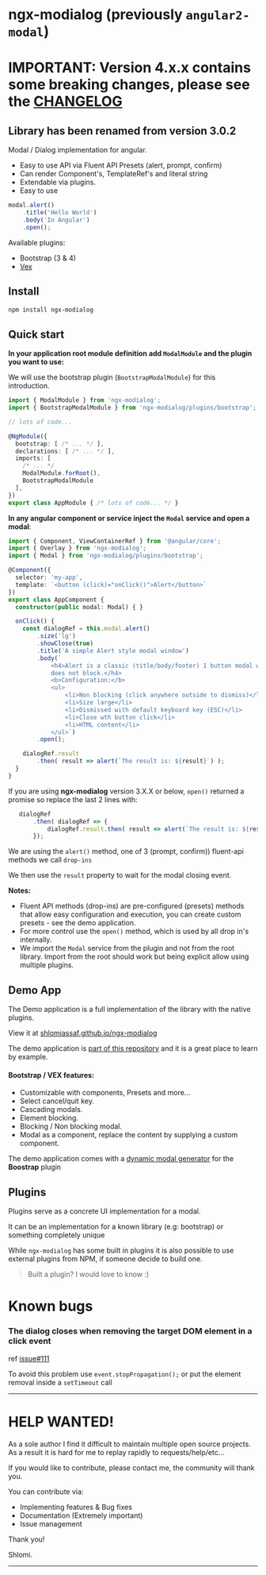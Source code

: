 # ngx-modialog (previously `angular2-modal`)

# IMPORTANT: Version 4.x.x contains some breaking changes, please see the [CHANGELOG]('./CHANGELOG.md')
## Library has been renamed from version 3.0.2


Modal / Dialog implementation for angular.

  - Easy to use API via Fluent API Presets (alert, prompt, confirm)
  - Can render Component's, TemplateRef's and literal string
  - Extendable via plugins.
  - Easy to use
```typescript
modal.alert()
    .title('Hello World')
    .body('In Angular')
    .open();
```


Available plugins: 

  - Bootstrap (3 & 4)
  - [Vex](http://github.hubspot.com/vex/docs/welcome/)

## Install
```bash
npm install ngx-modialog
```

## Quick start

**In your application root module definition add `ModalModule` and the plugin you want to use:**

We will use the bootstrap plugin (`BootstrapModalModule`) for this introduction.

```typescript
import { ModalModule } from 'ngx-modialog';
import { BootstrapModalModule } from 'ngx-modialog/plugins/bootstrap';

// lots of code...

@NgModule({
  bootstrap: [ /* ... */ ],
  declarations: [ /* ... */ ],
  imports: [
    /* ... */
    ModalModule.forRoot(),
    BootstrapModalModule
  ],
})
export class AppModule { /* lots of code... */ }
```

**In any angular component or service inject the `Modal` service and open a modal**:


```typescript
import { Component, ViewContainerRef } from '@angular/core';
import { Overlay } from 'ngx-modialog';
import { Modal } from 'ngx-modialog/plugins/bootstrap';

@Component({
  selector: 'my-app',
  template: `<button (click)="onClick()">Alert</button>`
})
export class AppComponent {
  constructor(public modal: Modal) { }

  onClick() {
    const dialogRef = this.modal.alert()
        .size('lg')
        .showClose(true)
        .title('A simple Alert style modal window')
        .body(`
            <h4>Alert is a classic (title/body/footer) 1 button modal window that 
            does not block.</h4>
            <b>Configuration:</b>
            <ul>
                <li>Non blocking (click anywhere outside to dismiss)</li>
                <li>Size large</li>
                <li>Dismissed with default keyboard key (ESC)</li>
                <li>Close wth button click</li>
                <li>HTML content</li>
            </ul>`)
        .open();

    dialogRef.result
        .then( result => alert(`The result is: ${result}`) );
  }
}
```

If you are using **ngx-modialog** version 3.X.X or below, `open()` returned a promise so replace the last 2 lines with:
```typescript
   dialogRef
       .then( dialogRef => {
           dialogRef.result.then( result => alert(`The result is: ${result}`);
       });
```

We are using the `alert()` method, one of 3 (prompt, confirm)) fluent-api methods we call `drop-ins`

We then use the `result` property to wait for the modal closing event.

**Notes:**
  - Fluent API methods (drop-ins) are pre-configured (presets) methods that allow easy configuration and execution, you can create custom presets - see the demo application.
  - For more control use the `open()` method, which is used by all drop in's internally.
  - We import the `Modal` service from the plugin and not from the root library.
  Import from the root should work but being explicit allow using multiple plugins.

## Demo App
The Demo application is a full implementation of the library with the native plugins.

View it at [shlomiassaf.github.io/ngx-modialog](http://shlomiassaf.github.io/ngx-modialog/)

The demo application is [part of this repository](https://github.com/shlomiassaf/ngx-modialog/tree/master/src/demo/app) and it is a great place to learn by example.

#### Bootstrap / VEX features:
  - Customizable with components, Presets and more...  
  - Select cancel/quit key.
  - Cascading modals.  
  - Element blocking.  
  - Blocking / Non blocking modal.  
  - Modal as a component, replace the content by supplying a custom component.   

The demo application comes with a [dynamic modal generator](http://shlomiassaf.github.io/ngx-modialog#/bootstrap-demo/customizeModals) for the **Boostrap** plugin

## Plugins
Plugins serve as a concrete UI implementation for a modal.

It can be an implementation for a known library (e.g: bootstrap) or something completely unique

While `ngx-modialog` has some built in plugins it is also possible to use external plugins from NPM, if someone decide to build one.

> Built a plugin? I would love to know :)

# Known bugs
### The dialog closes when removing the target DOM element in a click event
ref [issue#111](https://github.com/shlomiassaf/ngx-modialog/issues/111)

To avoid this problem use `event.stopPropagation();` or put the element removal inside a `setTimeout` call

---

# HELP WANTED!

As a sole author I find it difficult to maintain multiple open source projects.
As a result it is hard for me to replay rapidly to requests/help/etc...

If you would like to contribute, please contact me, the community will thank you.

You can contribute via:

  - Implementing features & Bug fixes
  - Documentation (Extremely important)
  - Issue management

Thank you!

Shlomi.

---